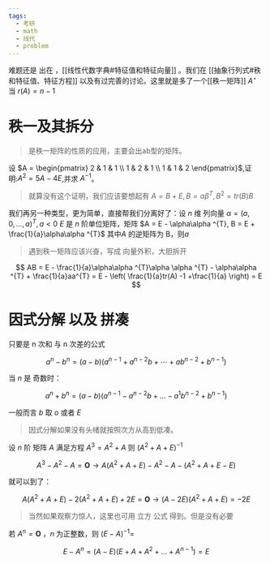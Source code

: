 ```yaml
---
tags:
  - 考研
  - math
  - 线代
  - problem
---
```

难题还是 出在 ，[[线性代数字典#特征值和特征向量]] 。我们在 [[抽象行列式#秩和特征值、特征方程]] 以及有过完善的讨论。这里就是多了一个[[秩一矩阵]] $A^{\star}$ 当 $r(A) = n-1$  

# 秩一及其拆分

> 是秩一矩阵的性质的应用，主要会出ab型的矩阵。
> 

设 $A = \begin{pmatrix} 2 & 1 & 1 \\ 1 & 2 & 1 \\ 1 & 1 & 2 \end{pmatrix}$,证明:$A^2 = 5A - 4E$,并求 $A^{-1}$。

> 就算没有这个证明，我们应该要想起有 $A = B + E,B = \alpha \beta ^{T},B^{2} = tr(B)B$ 

我们再另一种类型，更为简单，直接帮我们分离好了：设 $n$ 维 列向量 $\alpha = (a,0,\dots,a)^{T}, a < 0$ $E$ 是 $n$ 阶单位矩阵，矩阵 $A = E - \alpha\alpha ^{T}, B = E + \frac{1}{a}\alpha\alpha ^{T}$      其中$A$ 的逆矩阵为 B，则$a$

> 遇到秩一矩阵应该兴奋，写成 向量外积，大胆拆开 

$$
AB = E - \frac{1}{a}\alpha\alpha ^{T}\alpha \alpha ^{T} - \alpha\alpha ^{T} + \frac{1}{a}aa^{T} = E - \left( \frac{1}{a}tr(A) -1 +\frac{1}{a}  \right) = E
$$

# 因式分解 以及 拼凑

只要是 n 次和 与 n 次差的公式


$$
a^n-b^n=(a-b)(a^{n-1}+a^{n-2}b+\cdots+ab^{n-2}+b^{n-1})
$$

当 $n$ 是 奇数时：

$$
a^{n} + b^{n} = (a-b)(a^{n-1}- a^{n-2}b + \dots -a^{1}b^{n-2} + b^{n-1})
$$

一般而言 $b$ 取 $o$ 或者 $E$   

> 因式分解如果没有头绪就按照次方从高到低凑。

设 $n$ 阶 矩阵 $A$ 满足方程 $A^{3} = A^{2}+A$ 则 $(A^{2} + A + E)^{-1}$    

$$
A^{3} -A^{2} - A = \mathbf{O} \to A(A^{2}+A+E) - A^{2} -A -(A^{2} + A + E -E)
$$

就可以到了：

$$
A(A^{2} + A +E) - 2(A^{2} + A+ E) + 2E = \mathbf{O} \to (A-2E)(A^{2}+A+E) = -2E
$$

>当然如果观察力惊人，这里也可用 立方 公式 得到。但是没有必要

若 $A^{n} = \mathbf{O}$ ，$n$ 为正整数，则 $(E-A)^{-1} =$     

$$
E - A^{n} = (A-E)(E +A + A^{2} + \dots + A^{n-1}) =E
$$
